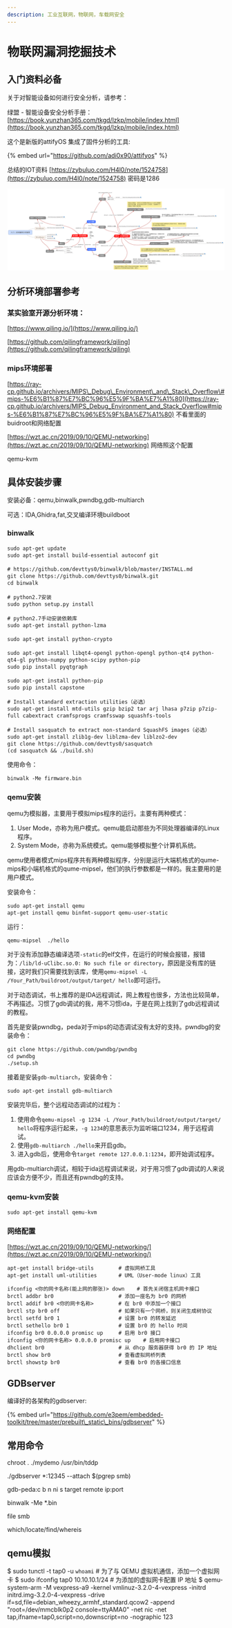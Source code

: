 ```yaml
---
description: 工业互联网，物联网，车载网安全
---
```


# 物联网漏洞挖掘技术

## 入门资料必备

关于对智能设备如何进行安全分析，请参考： 

绿盟 - 智能设备安全分析手册：[https://book.yunzhan365.com/tkgd/lzkp/mobile/index.html](https://book.yunzhan365.com/tkgd/lzkp/mobile/index.html)

这个是新版的attifyOS 集成了固件分析的工具:

{% embed url="https://github.com/adi0x90/attifyos" %}

总结的IOT资料 [https://zybuluo.com/H4l0/note/1524758](https://zybuluo.com/H4l0/note/1524758) 密码是1286

![&#x5165;&#x95E8;&#x4E8C;&#x8FDB;&#x5236;&#x6F0F;&#x6D1E;&#x5206;&#x6790;&#x8111;&#x56FE;](../../.gitbook/assets/ru-men-er-jin-zhi-lou-dong-fen-xi-nao-tu-.png)

## 分析环境部署参考

### 某实验室开源分析环境：

[https://www.qiling.io/](https://www.qiling.io/)

[https://github.com/qilingframework/qiling](https://github.com/qilingframework/qiling)

### mips环境部署

[https://ray-cp.github.io/archivers/MIPS\_Debug\_Environment\_and\_Stack\_Overflow\#mips-%E6%B1%87%E7%BC%96%E5%9F%BA%E7%A1%80](https://ray-cp.github.io/archivers/MIPS_Debug_Environment_and_Stack_Overflow#mips-%E6%B1%87%E7%BC%96%E5%9F%BA%E7%A1%80) 不看里面的buidroot和网络配置

[https://wzt.ac.cn/2019/09/10/QEMU-networking](https://wzt.ac.cn/2019/09/10/QEMU-networking) 网络照这个配置

qemu-kvm

## 具体安装步骤

安装必备：qemu,binwalk,pwndbg,gdb-multiarch

可选：IDA,Ghidra,fat,交叉编译环境buildboot

### binwalk

```text
sudo apt-get update  
sudo apt-get install build-essential autoconf git

# https://github.com/devttys0/binwalk/blob/master/INSTALL.md  
git clone https://github.com/devttys0/binwalk.git  
cd binwalk

# python2.7安装  
sudo python setup.py install

# python2.7手动安装依赖库  
sudo apt-get install python-lzma

sudo apt-get install python-crypto

sudo apt-get install libqt4-opengl python-opengl python-qt4 python-qt4-gl python-numpy python-scipy python-pip  
sudo pip install pyqtgraph

sudo apt-get install python-pip  
sudo pip install capstone

# Install standard extraction utilities（必选）  
sudo apt-get install mtd-utils gzip bzip2 tar arj lhasa p7zip p7zip-full cabextract cramfsprogs cramfsswap squashfs-tools

# Install sasquatch to extract non-standard SquashFS images（必选）  
sudo apt-get install zlib1g-dev liblzma-dev liblzo2-dev  
git clone https://github.com/devttys0/sasquatch  
(cd sasquatch && ./build.sh)
```

使用命令：

```text
binwalk -Me firmware.bin
```

### qemu安装

qemu为模拟器，主要用于模拟mips程序的运行。主要有两种模式：

1. User Mode，亦称为用户模式。qemu能启动那些为不同处理器编译的Linux程序。
2. System Mode，亦称为系统模式。qemu能够模拟整个计算机系统。

qemu使用者模式mips程序共有两种模拟程序，分别是运行大端机格式的qume-mips和小端机格式的qume-mipsel，他们的执行参数都是一样的。我主要用的是用户模式。

安装命令：

```text
sudo apt-get install qemu
apt-get install qemu binfmt-support qemu-user-static
```

运行：

```text
qemu-mipsel  ./hello
```

对于没有添加静态编译选项`-static`的elf文件，在运行的时候会报错，报错为：`/lib/ld-uClibc.so.0: No such file or directory`，原因是没有库的链接，这时我们只需要找到该库，使用`qemu-mipsel -L /Your_Path/buildroot/output/target/ hello`即可运行。

对于动态调试，书上推荐的是IDA远程调试，网上教程也很多，方法也比较简单，不再描述。习惯了gdb调试的我，用不习惯ida，于是在网上找到了gdb远程调试的教程。

首先是安装pwndbg，peda对于mips的动态调试没有太好的支持。pwndbg的安装命令：

```text
git clone https://github.com/pwndbg/pwndbg
cd pwndbg
./setup.sh
```

接着是安装`gdb-multiarch`，安装命令：

```text
sudo apt-get install gdb-multiarch
```

安装完毕后，整个远程动态调试的过程为：

1. 使用命令`qemu-mipsel -g 1234 -L /Your_Path/buildroot/output/target/ hello`将程序运行起来，`-g 1234`的意思表示为监听端口1234，用于远程调试。
2. 使用`gdb-multiarch ./hello`来开启gdb。
3. 进入gdb后，使用命令`target remote 127.0.0.1:1234`，即开始调试程序。

用gdb-multiarch调试，相较于ida远程调试来说，对于用习惯了gdb调试的人来说应该会方便不少，而且还有pwndbg的支持。

### qemu-kvm安装

```text
sudo apt-get install qemu-kvm
```

### 网络配置

[https://wzt.ac.cn/2019/09/10/QEMU-networking/](https://wzt.ac.cn/2019/09/10/QEMU-networking/)

```text
apt-get install bridge-utils        # 虚拟网桥工具
apt-get install uml-utilities       # UML（User-mode linux）工具
```

```text
ifconfig <你的网卡名称(能上网的那张)> down    # 首先关闭宿主机网卡接口
brctl addbr br0                     # 添加一座名为 br0 的网桥
brctl addif br0 <你的网卡名称>        # 在 br0 中添加一个接口
brctl stp br0 off                   # 如果只有一个网桥，则关闭生成树协议
brctl setfd br0 1                   # 设置 br0 的转发延迟
brctl sethello br0 1                # 设置 br0 的 hello 时间
ifconfig br0 0.0.0.0 promisc up     # 启用 br0 接口
ifconfig <你的网卡名称> 0.0.0.0 promisc up    # 启用网卡接口
dhclient br0                        # 从 dhcp 服务器获得 br0 的 IP 地址
brctl show br0                      # 查看虚拟网桥列表
brctl showstp br0                   # 查看 br0 的各接口信息
```



## GDBserver

编译好的各架构的gdbserver:

{% embed url="https://github.com/e3pem/embedded-toolkit/tree/master/prebuilt\_static\_bins/gdbserver" %}

## 常用命令

chroot . ./mydemo /usr/bin/tddp

./gdbserver \*:12345 --attach $\(pgrep smb\)

gdb-peda:c b n ni s target remote ip:port

binwalk -Me  \*.bin

file smb

which/locate/find/whereis

## qemu模拟

$ sudo tunctl -t tap0 -u `whoami` \# 为了与 QEMU 虚拟机通信，添加一个虚拟网卡                                            $ sudo ifconfig tap0 10.10.10.1/24 \# 为添加的虚拟网卡配置 IP 地址                                                                   $ qemu-system-arm -M vexpress-a9 -kernel vmlinuz-3.2.0-4-vexpress -initrd initrd.img-3.2.0-4-vexpress -drive if=sd,file=debian\_wheezy\_armhf\_standard.qcow2 -append "root=/dev/mmcblk0p2 console=ttyAMA0" -net nic -net tap,ifname=tap0,script=no,downscript=no -nographic 123



